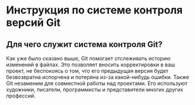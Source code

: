 # Инструкция по системе контроля версий Git

## Для чего служит система контроля Git?
Как уже было сказано выше, Git помогает отслеживать историю изменений в файлах. Это позволяет вносить корректировки в ваш проект, не беспокоясь о том, что его предыдущая версия будет безвозвратна испорчена и потеряна из-за какой-нибудь ошибки. Также Git незаменим для совместной работы над проектами. Его используют художники, писатели, программисты и представители многих других профессий. 
